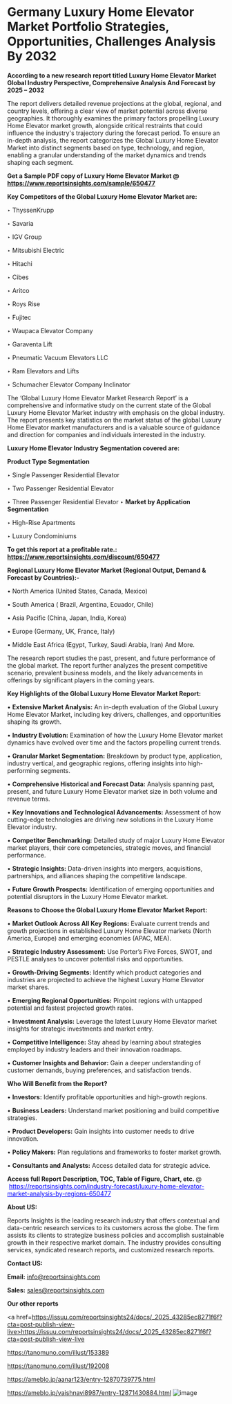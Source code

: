 # Germany Luxury Home Elevator Market Portfolio Strategies, Opportunities, Challenges Analysis By 2032

<strong>According to a new research report titled Luxury Home Elevator Market Global Industry Perspective, Comprehensive Analysis And Forecast by 2025 – 2032</strong>

The report delivers detailed revenue projections at the global, regional, and country levels, offering a clear view of market potential across diverse geographies. It thoroughly examines the primary factors propelling Luxury Home Elevator market growth, alongside critical restraints that could influence the industry's trajectory during the forecast period. To ensure an in-depth analysis, the report categorizes the Global Luxury Home Elevator Market into distinct segments based on type, technology, and region, enabling a granular understanding of the market dynamics and trends shaping each segment.

<strong>Get a Sample PDF copy of Luxury Home Elevator Market </strong><strong>@<a href=https://www.reportsinsights.com/sample/650477 style=color:#0000ff;> https://www.reportsinsights.com/sample/650477</a></strong></font>

<strong>Key Competitors of the Global Luxury Home Elevator Market are:</strong>

‣ ThyssenKrupp

‣ Savaria

‣ IGV Group

‣ Mitsubishi Electric

‣ Hitachi

‣ Cibes

‣ Aritco

‣ Roys Rise

‣ Fujitec

‣ Waupaca Elevator Company

‣ Garaventa Lift

‣ Pneumatic Vacuum Elevators LLC

‣ Ram Elevators and Lifts

‣ Schumacher Elevator Company
 Inclinator

The ‘Global Luxury Home Elevator Market Research Report’ is a comprehensive and informative study on the current state of the Global Luxury Home Elevator Market industry with emphasis on the global industry. The report presents key statistics on the market status of the global Luxury Home Elevator market manufacturers and is a valuable source of guidance and direction for companies and individuals interested in the industry.

<strong>Luxury Home Elevator Industry Segmentation covered are:</strong>

<strong>Product Type Segmentation</strong>

‣ Single Passenger Residential Elevator

‣ Two Passenger Residential Elevator

‣ Three Passenger Residential Elevator
‣ 
<strong>Market by Application Segmentation</strong>

‣ High-Rise Apartments

‣ Luxury Condominiums

<strong>To get this report at a profitable rate.: <a href=https://www.reportsinsights.com/discount/650477 style=color:#0000ff;>https://www.reportsinsights.com/discount/650477</a></strong></font>

<strong>Regional Luxury Home Elevator Market (Regional Output, Demand &amp; Forecast by Countries):-</strong>

• North America (United States, Canada, Mexico)

• South America ( Brazil, Argentina, Ecuador, Chile)

• Asia Pacific (China, Japan, India, Korea)

• Europe (Germany, UK, France, Italy)

• Middle East Africa (Egypt, Turkey, Saudi Arabia, Iran) And More.

The research report studies the past, present, and future performance of the global market. The report further analyzes the present competitive scenario, prevalent business models, and the likely advancements in offerings by significant players in the coming years.

<strong>Key Highlights of the Global Luxury Home Elevator Market Report:</strong>

• <strong>Extensive Market Analysis:</strong> An in-depth evaluation of the Global Luxury Home Elevator Market, including key drivers, challenges, and opportunities shaping its growth.

• <strong>Industry Evolution:</strong> Examination of how the Luxury Home Elevator market dynamics have evolved over time and the factors propelling current trends.

• <strong>Granular Market Segmentation:</strong> Breakdown by product type, application, industry vertical, and geographic regions, offering insights into high-performing segments.

• <strong>Comprehensive Historical and Forecast Data:</strong> Analysis spanning past, present, and future Luxury Home Elevator market size in both volume and revenue terms.

• <strong>Key Innovations and Technological Advancements:</strong> Assessment of how cutting-edge technologies are driving new solutions in the Luxury Home Elevator industry.

• <strong>Competitor Benchmarking:</strong> Detailed study of major Luxury Home Elevator market players, their core competencies, strategic moves, and financial performance.

• <strong>Strategic Insights:</strong> Data-driven insights into mergers, acquisitions, partnerships, and alliances shaping the competitive landscape.

• <strong>Future Growth Prospects:</strong> Identification of emerging opportunities and potential disruptors in the Luxury Home Elevator market.

<strong>Reasons to Choose the Global Luxury Home Elevator Market Report:</strong>

• <strong>Market Outlook Across All Key Regions:</strong> Evaluate current trends and growth projections in established Luxury Home Elevator markets (North America, Europe) and emerging economies (APAC, MEA).

• <strong>Strategic Industry Assessment:</strong> Use Porter’s Five Forces, SWOT, and PESTLE analyses to uncover potential risks and opportunities.

• <strong>Growth-Driving Segments:</strong> Identify which product categories and industries are projected to achieve the highest Luxury Home Elevator market shares.

• <strong>Emerging Regional Opportunities:</strong> Pinpoint regions with untapped potential and fastest projected growth rates.

• <strong>Investment Analysis:</strong> Leverage the latest Luxury Home Elevator market insights for strategic investments and market entry.

• <strong>Competitive Intelligence:</strong> Stay ahead by learning about strategies employed by industry leaders and their innovation roadmaps.

• <strong>Customer Insights and Behavior:</strong> Gain a deeper understanding of customer demands, buying preferences, and satisfaction trends.

<strong>Who Will Benefit from the Report?</strong>

• <strong>Investors:</strong> Identify profitable opportunities and high-growth regions.

• <strong>Business Leaders:</strong> Understand market positioning and build competitive strategies.

• <strong>Product Developers:</strong> Gain insights into customer needs to drive innovation.

• <strong>Policy Makers:</strong> Plan regulations and frameworks to foster market growth.

• <strong>Consultants and Analysts:</strong> Access detailed data for strategic advice.
</ul>
<strong>Access full Report Description, TOC, Table of Figure, Chart, etc. </strong>@  <a href=https://reportsinsights.com/industry-forecast/luxury-home-elevator-market-analysis-by-regions-650477 style=color:#0000ff;>https://reportsinsights.com/industry-forecast/luxury-home-elevator-market-analysis-by-regions-650477</a></font>

<strong><strong>About US</strong>:</strong>

Reports Insights is the leading research industry that offers contextual and data-centric research services to its customers across the globe. The firm assists its clients to strategize business policies and accomplish sustainable growth in their respective market domain. The industry provides consulting services, syndicated research reports, and customized research reports.

<strong>Contact US:</strong>

<p class=""""><b>Email:</b> <a href=mailto:info@reportsinsights.com>info@reportsinsights.com</a></p>
<p class=""""><b>Sales:</b> <a href=mailto:sales@reportsinsights.com>sales@reportsinsights.com</a></p>

<strong>Our other reports</strong>

<a href=https://issuu.com/reportsinsights24/docs/_2025_43285ec8271f6f?cta=post-publish-view-live>https://issuu.com/reportsinsights24/docs/_2025_43285ec8271f6f?cta=post-publish-view-live</a>

<a href=https://tanomuno.com/illust/153389>https://tanomuno.com/illust/153389</a>

<a href=https://tanomuno.com/illust/192008>https://tanomuno.com/illust/192008</a>

<a href=https://ameblo.jp/aanar123/entry-12870739775.html>https://ameblo.jp/aanar123/entry-12870739775.html</a>

<a href=https://ameblo.jp/vaishnavi8987/entry-12871430884.html>https://ameblo.jp/vaishnavi8987/entry-12871430884.html</a>
![image](https://github.com/user-attachments/assets/f1cc4d32-6793-4ca3-8fbb-338089524432)
